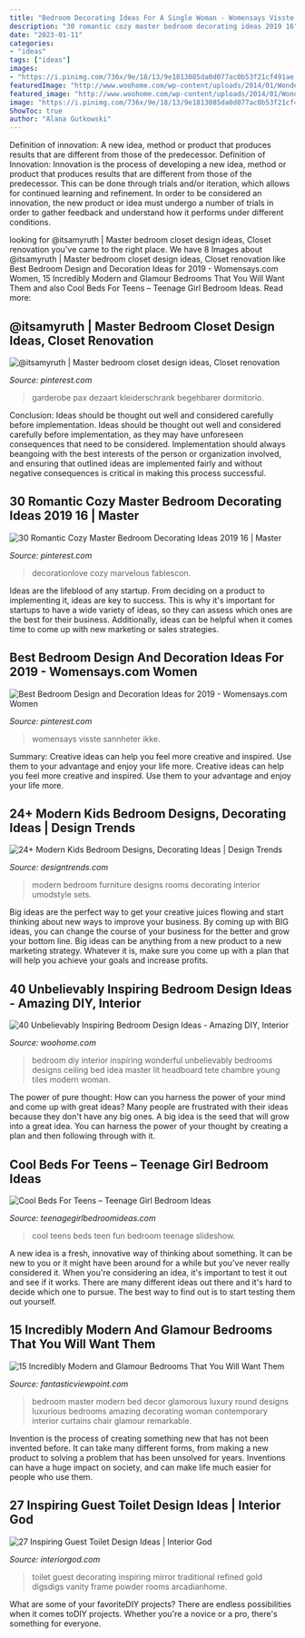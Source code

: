 ```yaml
---
title: "Bedroom Decorating Ideas For A Single Woman - Womensays Visste Sannheter Ikke"
description: "30 romantic cozy master bedroom decorating ideas 2019 16"
date: "2023-01-11"
categories:
- "ideas"
tags: ["ideas"]
images:
- "https://i.pinimg.com/736x/9e/18/13/9e1813085da0d077ac0b53f21cf491ae.jpg"
featuredImage: "http://www.woohome.com/wp-content/uploads/2014/01/Wonderful-Bedroom-Design-Ideas-26.jpg"
featured_image: "http://www.woohome.com/wp-content/uploads/2014/01/Wonderful-Bedroom-Design-Ideas-26.jpg"
image: "https://i.pinimg.com/736x/9e/18/13/9e1813085da0d077ac0b53f21cf491ae.jpg"
ShowToc: true
author: "Alana Gutkowski"
---
```



Definition of innovation: A new idea, method or product that produces results that are different from those of the predecessor.
Definition of Innovation: 
Innovation is the process of developing a new idea, method or product that produces results that are different from those of the predecessor. This can be done through trials and/or iteration, which allows for continued learning and refinement. In order to be considered an innovation, the new product or idea must undergo a number of trials in order to gather feedback and understand how it performs under different conditions.

	

		
looking for @itsamyruth | Master bedroom closet design ideas, Closet renovation you've came to the right place. We have 8 Images about @itsamyruth | Master bedroom closet design ideas, Closet renovation like Best Bedroom Design and Decoration Ideas for 2019 - Womensays.com Women, 15 Incredibly Modern and Glamour Bedrooms That You Will Want Them and also Cool Beds For Teens – Teenage Girl Bedroom Ideas. Read more:
		
    
## @itsamyruth | Master Bedroom Closet Design Ideas, Closet Renovation

<img loading=lazy src="https://i.pinimg.com/736x/89/1d/a2/891da2056c56e9caa1a220feb1528820.jpg" onerror="this.onerror=null;this.src='https://tse2.mm.bing.net/th?id=OIP.tqca8JLa8MQvZX0TTsHP-QHaLH&amp;pid=15.1';" alt="@itsamyruth | Master bedroom closet design ideas, Closet renovation">

_Source: pinterest.com_

>garderobe pax dezaart kleiderschrank begehbarer dormitorio. 

	

Conclusion: Ideas should be thought out well and considered carefully before implementation.
Ideas should be thought out well and considered carefully before implementation, as they may have unforeseen consequences that need to be considered. Implementation should always beangoing with the best interests of the person or organization involved, and ensuring that outlined ideas are implemented fairly and without negative consequences is critical in making this process successful.

    
## 30 Romantic Cozy Master Bedroom Decorating Ideas 2019 16 | Master

<img loading=lazy src="https://i.pinimg.com/originals/d5/84/1f/d5841f4835f47a20ac3a7fcfa700e634.jpg" onerror="this.onerror=null;this.src='https://tse1.mm.bing.net/th?id=OIP.4Rud6MuYwkvn1JhshSCl6wHaLH&amp;pid=15.1';" alt="30 Romantic Cozy Master Bedroom Decorating Ideas 2019 16 | Master">

_Source: pinterest.com_

>decorationlove cozy marvelous fablescon. 

	

Ideas are the lifeblood of any startup. From deciding on a product to implementing it, ideas are key to success. This is why it's important for startups to have a wide variety of ideas, so they can assess which ones are the best for their business. Additionally, ideas can be helpful when it comes time to come up with new marketing or sales strategies.

    
## Best Bedroom Design And Decoration Ideas For 2019 - Womensays.com Women

<img loading=lazy src="https://i.pinimg.com/736x/9e/18/13/9e1813085da0d077ac0b53f21cf491ae.jpg" onerror="this.onerror=null;this.src='https://tse1.mm.bing.net/th?id=OIP.sC38DBlZtltYAEfhdH_X0wHaMG&amp;pid=15.1';" alt="Best Bedroom Design and Decoration Ideas for 2019 - Womensays.com Women">

_Source: pinterest.com_

>womensays visste sannheter ikke. 

	

Summary: Creative ideas can help you feel more creative and inspired. Use them to your advantage and enjoy your life more.
Creative ideas can help you feel more creative and inspired. Use them to your advantage and enjoy your life more.

    
## 24+ Modern Kids Bedroom Designs, Decorating Ideas | Design Trends

<img loading=lazy src="https://images.designtrends.com/wp-content/uploads/2016/03/24110642/Modern-Kids-Room-Furniture.jpg" onerror="this.onerror=null;this.src='https://tse3.mm.bing.net/th?id=OIP.vct5Kf2dA2Ux9nYH6wDlqQHaFg&amp;pid=15.1';" alt="24+ Modern Kids Bedroom Designs, Decorating Ideas | Design Trends">

_Source: designtrends.com_

>modern bedroom furniture designs rooms decorating interior umodstyle sets. 

	

Big ideas are the perfect way to get your creative juices flowing and start thinking about new ways to improve your business. By coming up with BIG ideas, you can change the course of your business for the better and grow your bottom line. Big ideas can be anything from a new product to a new marketing strategy. Whatever it is, make sure you come up with a plan that will help you achieve your goals and increase profits.

    
## 40 Unbelievably Inspiring Bedroom Design Ideas - Amazing DIY, Interior

<img loading=lazy src="http://www.woohome.com/wp-content/uploads/2014/01/Wonderful-Bedroom-Design-Ideas-26.jpg" onerror="this.onerror=null;this.src='https://tse1.mm.bing.net/th?id=OIP.k28u1Gung7yHr1DsJmWz_gHaKV&amp;pid=15.1';" alt="40 Unbelievably Inspiring Bedroom Design Ideas - Amazing DIY, Interior">

_Source: woohome.com_

>bedroom diy interior inspiring wonderful unbelievably bedrooms designs ceiling bed idea master lit headboard tete chambre young tiles modern woman. 

	

The power of pure thought: How can you harness the power of your mind and come up with great ideas?
Many people are frustrated with their ideas because they don't have any big ones. A big idea is the seed that will grow into a great idea. You can harness the power of your thought by creating a plan and then following through with it.

    
## Cool Beds For Teens – Teenage Girl Bedroom Ideas

<img loading=lazy src="http://www.teenagegirlbedroomideas.com/wp-content/gallery/cool-beds-for-teens/fun-teen-room.jpg" onerror="this.onerror=null;this.src='https://tse4.mm.bing.net/th?id=OIP.hJZ-DUmObiD87YCgfNOSwQHaFA&amp;pid=15.1';" alt="Cool Beds For Teens – Teenage Girl Bedroom Ideas">

_Source: teenagegirlbedroomideas.com_

>cool teens beds teen fun bedroom teenage slideshow. 

	

A new idea is a fresh, innovative way of thinking about something. It can be new to you or it might have been around for a while but you've never really considered it. When you're considering an idea, it's important to test it out and see if it works. There are many different ideas out there and it's hard to decide which one to pursue. The best way to find out is to start testing them out yourself.

    
## 15 Incredibly Modern And Glamour Bedrooms That You Will Want Them

<img loading=lazy src="http://www.fantasticviewpoint.com/wp-content/uploads/2015/02/Amazing-bedroom-modern-contemporary-designs-with-glamorous-room-decor-ideas-and-cool-light-and-luxury-curtains-and-round-bed-and-chair-and-lamps-634x476.jpg" onerror="this.onerror=null;this.src='https://tse3.mm.bing.net/th?id=OIP.u7K6NNvaCjIyjKjfj_d0VwHaFj&amp;pid=15.1';" alt="15 Incredibly Modern and Glamour Bedrooms That You Will Want Them">

_Source: fantasticviewpoint.com_

>bedroom master modern bed decor glamorous luxury round designs luxurious bedrooms amazing decorating woman contemporary interior curtains chair glamour remarkable. 

	

Invention is the process of creating something new that has not been invented before. It can take many different forms, from making a new product to solving a problem that has been unsolved for years. Inventions can have a huge impact on society, and can make life much easier for people who use them.

    
## 27 Inspiring Guest Toilet Design Ideas | Interior God

<img loading=lazy src="http://interiorgod.com/wp-content/uploads/2016/06/guest-toilet-design.jpg" onerror="this.onerror=null;this.src='https://tse2.mm.bing.net/th?id=OIP.pLPPeX5pK5mNQRfpf0qn6QHaLI&amp;pid=15.1';" alt="27 Inspiring Guest Toilet Design Ideas | Interior God">

_Source: interiorgod.com_

>toilet guest decorating inspiring mirror traditional refined gold digsdigs vanity frame powder rooms arcadianhome. 

	

What are some of your favoriteDIY projects?
There are endless possibilities when it comes toDIY projects. Whether you're a novice or a pro, there's something for everyone.

